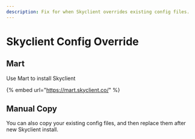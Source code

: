 ```yaml
---
description: Fix for when Skyclient overrides existing config files.
---
```


# Skyclient Config Override 

## Mart

Use Mart to install Skyclient

{% embed url="https://mart.skyclient.co/" %}

## Manual Copy

You can also copy your existing config files, and then replace them after new Skyclient install.
